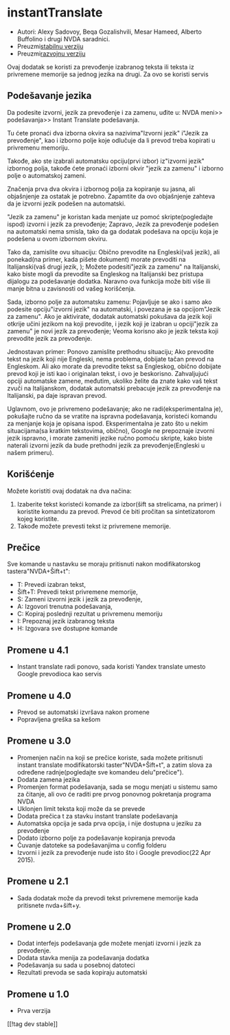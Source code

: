 # instantTranslate #

* Autori: Alexy Sadovoy, Beqa Gozalishvili, Mesar Hameed, Alberto Buffolino
  i drugi NVDA saradnici.
* Preuzmi[stabilnu verziju][1]
* Preuzmi[razvojnu verziju][2]

Ovaj dodatak se koristi za prevođenje izabranog teksta ili teksta iz
privremene memorije sa jednog jezika na drugi. Za ovo se koristi servis

## Podešavanje jezika ##
Da podesite izvorni, jezik za prevođenje i za zamenu, uđite u: NVDA meni>> podešavanja>> Instant Translate podešavanja.

Tu ćete pronaći dva izborna okvira sa nazivima"Izvorni jezik" i"Jezik za
prevođenje", kao i izborno polje koje odlučuje da li prevod treba kopirati u
privremenu memoriju.

Takođe, ako ste izabrali automatsku opciju(prvi izbor) iz"izvorni jezik"
izbornog polja, takođe ćete pronaći izborni okvir "jezik za zamenu" i
izborno polje o automatskoj zameni.

Značenja prva dva okvira i izbornog polja za kopiranje su jasna, ali
objašnjenje za ostatak je potrebno. Zapamtite da ovo objašnjenje zahteva da
je izvorni jezik podešen na automatski.

"Jezik za zamenu" je koristan kada menjate uz pomoć skripte(pogledajte
ispod) izvorni i jezik za prevođenje; Zapravo, Jezik za prevođenje podešen
na automatski nema smisla, tako da ga dodatak podešava na opciju koja je
podešena u ovom izbornom okviru.

Tako da, zamislite ovu situaciju: Obično prevodite na Engleski(vaš jezik),
ali ponekad(na primer, kada pišete dokument) morate prevoditi na
Italijanski(vaš drugi jezik, ); Možete podesiti"jezik za zamenu" na
Italijanski, kako biste mogli da prevodite sa Engleskog na Italijanski bez
pristupa dijalogu za podešavanje dodatka. Naravno ova funkcija može biti
više ili manje bitna u zavisnosti od vašeg korišćenja.

Sada, izborno polje za automatsku zamenu: Pojavljuje se ako i samo ako
podesite opciju"izvorni jezik" na automatski, i povezana je sa opcijom"Jezik
za zamenu". Ako je aktivirate, dodatak automatski pokušava da jezik koji
otkrije učini jezikom na koji prevodite, i jezik koji je izabran u
opciji"jezik za zamenu" je novi jezik za prevođenje; Veoma korisno ako je
jezik teksta koji prevodite jezik za prevođenje.

Jednostavan primer: Ponovo zamislite prethodnu situaciju; Ako prevodite
tekst na jezik koji nije Engleski, nema problema, dobijate tačan prevod na
Engleskom. Ali ako morate da prevodite tekst sa Engleskog, obično dobijate
prevod koji je isti kao i originalan tekst, i ovo je
beskorisno. Zahvaljujući opciji automatske zamene, međutim, ukoliko želite
da znate kako vaš tekst zvuči na Italijanskom, dodatak automatski prebacuje
jezik za prevođenje na Italijanski, pa daje ispravan prevod.

Uglavnom, ovo je privremeno podešavanje; ako ne radi(eksperimentalna je),
pokušajte ručno da se vratite na ispravna podešavanja, koristeći komandu za
menjanje koja je opisana ispod. Eksperimentalna je zato što u nekim
situacijama(sa kratkim tekstovima, obično), Google ne prepoznaje izvorni
jezik ispravno, i morate zameniti jezike ručno pomoću skripte, kako biste
naterali izvorni jezik da bude prethodni jezik za prevođenje(Engleski u
našem primeru).

## Korišćenje ##
Možete koristiti ovaj dodatak na dva načina:

1. Izaberite tekst koristeći komande za izbor(šift sa strelicama, na primer)
   i koristite komandu za prevod. Prevod će biti pročitan sa sintetizatorom
   kojeg koristite.
2. Takođe možete prevesti tekst iz privremene memorije.

## Prečice ##
Sve komande u nastavku se moraju pritisnuti nakon modifikatorskog
tastera"NVDA+Šift+t":

* T: Prevedi izabran tekst,
* Šift+T: Prevedi tekst privremene memorije,
* S: Zameni izvorni jezik i jezik za prevođenje,
* A: Izgovori trenutna podešavanja,
* C: Kopiraj poslednji rezultat u privremenu memoriju
* I: Prepoznaj jezik izabranog teksta
* H: Izgovara sve dostupne komande

## Promene u 4.1 ##
* Instant translate radi ponovo, sada koristi Yandex translate umesto Google
  prevodioca kao servis

## Promene u 4.0 ##
* Prevod se automatski izvršava nakon promene
* Popravljena greška sa kešom

## Promene u 3.0 ##
* Promenjen način na koji se prečice koriste, sada možete pritisnuti instant
  translate modifikatorski taster"NVDA+Šift+t", a zatim slova za određene
  radnje(pogledajte sve komandeu delu"prečice").
* Dodata zamena jezika
* Promenjen format podešavanja, sada se mogu menjati u sistemu samo za
  čitanje, ali ovo će raditi pre prvog ponovnog pokretanja programa NVDA
* Uklonjen limit teksta koji može da se prevede
* Dodata prečica t za stavku instant translate podešavanja
* Automatska opcija je sada prva opcija, i nije dostupna u jeziku za
  prevođenje
* Dodato izborno polje za podešavanje kopiranja prevoda
* Čuvanje datoteke sa podešavanjima u config folderu
* Izvorni i jezik za prevođenje nude isto što i Google prevodioc(22 Apr
  2015).


## Promene u 2.1 ##
* Sada dodatak može da prevodi tekst privremene memorije kada pritisnete
  nvda+šift+y.

## Promene u 2.0 ##
* Dodat interfejs podešavanja gde možete menjati izvorni i jezik za
  prevođenje.
* Dodata stavka menija za podešavanja dodatka
* Podešavanja su sada u posebnoj datoteci
* Rezultati prevoda se sada kopiraju automatski

## Promene u 1.0 ##
* Prva verzija


[[!tag dev stable]]

[1]: https://addons.nvda-project.org/files/get.php?file=it

[2]: https://addons.nvda-project.org/files/get.php?file=it-dev
